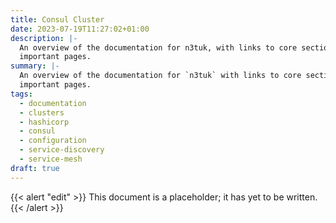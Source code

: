 ```yaml
---
title: Consul Cluster
date: 2023-07-19T11:27:02+01:00
description: |-
  An overview of the documentation for n3tuk, with links to core sections and
  important pages.
summary: |-
  An overview of the documentation for `n3tuk` with links to core sections and
  important pages.
tags:
  - documentation
  - clusters
  - hashicorp
  - consul
  - configuration
  - service-discovery
  - service-mesh
draft: true
---
```

{{< alert "edit" >}}
This document is a placeholder; it has yet to be written.
{{< /alert >}}
